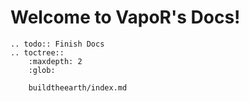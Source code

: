 <!---
title: Index
path: /
version: 1.0.0  
authors:
  - @VapoR
--->
Welcome to VapoR's Docs!
==================================================

```eval_rst
.. todo:: Finish Docs
.. toctree::
    :maxdepth: 2
    :glob:

    buildtheearth/index.md
```